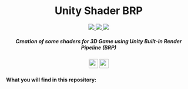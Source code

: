 <h1 align="center"> Unity Shader BRP </h1>

<p align="center">
 <a href="https://skillicons.dev">
    <img src="https://skillicons.dev/icons?i=unity"/>
    <img src="https://skillicons.dev/icons?i=cs"/>
     <img src="https://skillicons.dev/icons?i=vscode"/>
  </a>
</p>

<h5 align="center">
  Creation of some shaders for 3D Game using Unity Built-in Render Pipeline (BRP)
</h5>

<p align="center">
 <img height="25" src="http://img.shields.io/static/v1?label = STATUS & message = Under %20 Development & color = yellow & style=for-the-badge"/> 
 <img height="25" src="http://img.shields.io/static/v1?label = ENGINE & message = Unity %20 BRP & color = lightgray & style=for-the-badge"/> 
</p>

<h4 align="left"> What you will find in this repository: </h4>
